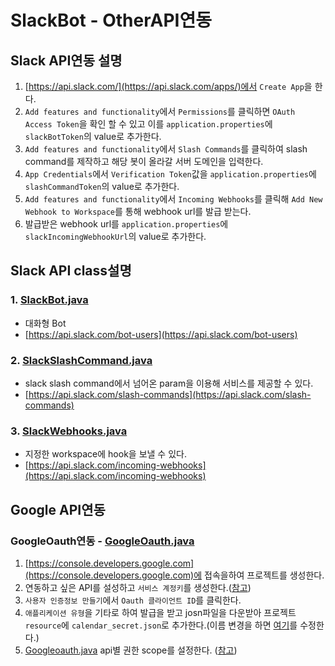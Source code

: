 # SlackBot - OtherAPI연동

## Slack API연동 설명

1. [https://api.slack.com/](https://api.slack.com/apps/)에서 `Create App`을 한다.
2. `Add features and functionality`에서 `Permissions`를 클릭하면 `OAuth Access Token`을 확인 할 수 있고 이를 `application.properties`에 `slackBotToken`의 value로 추가한다.
3. `Add features and functionality`에서 `Slash Commands`를 클릭하여 slash command를 제작하고 해당 봇이 올라갈 서버 도메인을 입력한다.
4. `App Credentials`에서 `Verification Token`값을 `application.properties`에 `slashCommandToken`의 value로 추가한다.
5. `Add features and functionality`에서 `Incoming Webhooks`를 클릭해 `Add New Webhook to Workspace`를 통해 webhook url를 발급 받는다.
6. 발급받은 webhook url를 `application.properties`에 `slackIncomingWebhookUrl`의 value로 추가한다.

## Slack API class설명

### 1. [SlackBot.java](https://github.com/joswlv/slackLink2OtherApi/blob/master/src/main/java/com/joswlv/slackbot/slack/SlackBot.java)

- 대화형 Bot
- [https://api.slack.com/bot-users](https://api.slack.com/bot-users)

### 2. [SlackSlashCommand.java](https://github.com/joswlv/slackLink2OtherApi/blob/master/src/main/java/com/joswlv/slackbot/slack/SlackSlashCommand.java)

- slack slash command에서 넘어온 param을 이용해 서비스를 제공할 수 있다.
- [https://api.slack.com/slash-commands](https://api.slack.com/slash-commands)

### 3. [SlackWebhooks.java](https://github.com/joswlv/slackLink2OtherApi/blob/master/src/main/java/com/joswlv/slackbot/slack/SlackWebhooks.java)

- 지정한 workspace에 hook을 보낼 수 있다.
-  [https://api.slack.com/incoming-webhooks](https://api.slack.com/incoming-webhooks)

## Google API연동

### GoogleOauth연동 - [GoogleOauth.java](https://github.com/joswlv/slackLink2OtherApi/blob/master/src/main/java/com/joswlv/slackbot/google/GoogleOauth.java)

1. [https://console.developers.google.com](https://console.developers.google.com)에 접속을하여 프로젝트를 생성한다.
2. 연동하고 싶은 API를 설성하고 `서비스 계정키`를 생성한다.([참고](https://handcoding.tistory.com/20))
3. `사용자 인증정보 만들기`에서 `Oauth 클라이언트 ID`를 클릭한다.
4. `애플리케이션 유형`을 기타로 하여 발급을 받고 josn파일을 다운받아 프로젝트 `resource`에 `calendar_secret.json`로 추가한다.(이름 변경을 하면 [여기](https://github.com/joswlv/slackLink2OtherApi/blob/master/src/main/java/com/joswlv/slackbot/google/GoogleOauth.java#L33)를 수정한다.)
5. [Googleoauth.java](https://github.com/joswlv/slackLink2OtherApi/blob/master/src/main/java/com/joswlv/slackbot/google/GoogleOauth.java#L32) api별 권한 scope를 설정한다. ([참고](https://developers.google.com/identity/protocols/googlescopes))
